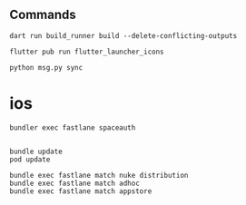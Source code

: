 ## Commands

```
dart run build_runner build --delete-conflicting-outputs
```

```
flutter pub run flutter_launcher_icons
```

```
python msg.py sync
```


# ios

```
bundler exec fastlane spaceauth


bundle update
pod update

bundle exec fastlane match nuke distribution
bundle exec fastlane match adhoc
bundle exec fastlane match appstore
```